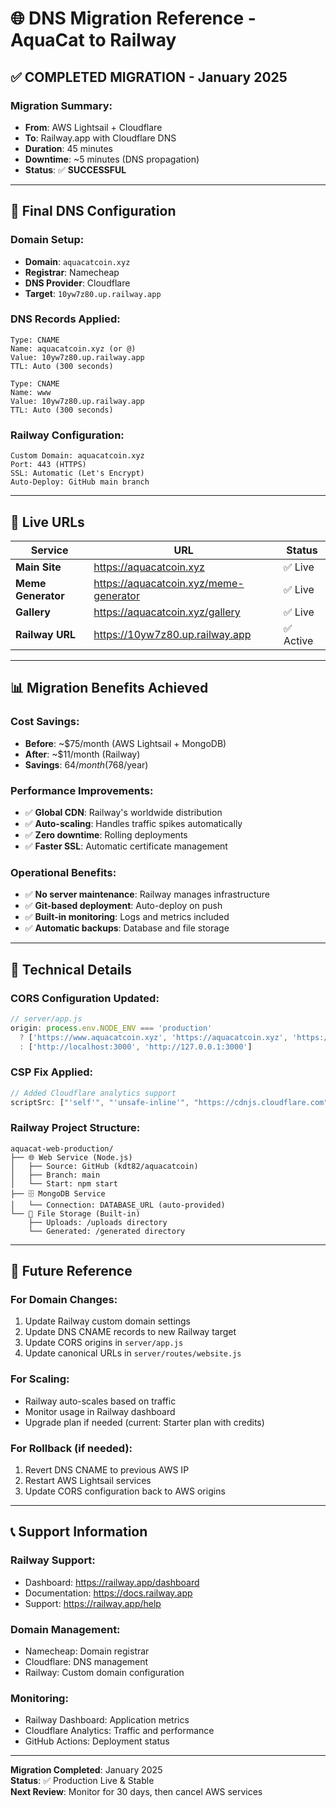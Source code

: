 # 🌐 DNS Migration Reference - AquaCat to Railway

## ✅ **COMPLETED MIGRATION - January 2025**

### **Migration Summary:**
- **From**: AWS Lightsail + Cloudflare
- **To**: Railway.app with Cloudflare DNS
- **Duration**: 45 minutes
- **Downtime**: ~5 minutes (DNS propagation)
- **Status**: ✅ **SUCCESSFUL**

---

## 🔧 **Final DNS Configuration**

### **Domain Setup:**
- **Domain**: `aquacatcoin.xyz`
- **Registrar**: Namecheap
- **DNS Provider**: Cloudflare
- **Target**: `10yw7z80.up.railway.app`

### **DNS Records Applied:**
```dns
Type: CNAME
Name: aquacatcoin.xyz (or @)
Value: 10yw7z80.up.railway.app
TTL: Auto (300 seconds)

Type: CNAME  
Name: www
Value: 10yw7z80.up.railway.app
TTL: Auto (300 seconds)
```

### **Railway Configuration:**
```
Custom Domain: aquacatcoin.xyz
Port: 443 (HTTPS)
SSL: Automatic (Let's Encrypt)
Auto-Deploy: GitHub main branch
```

---

## 🚀 **Live URLs**

| Service | URL | Status |
|---------|-----|---------|
| **Main Site** | https://aquacatcoin.xyz | ✅ Live |
| **Meme Generator** | https://aquacatcoin.xyz/meme-generator | ✅ Live |
| **Gallery** | https://aquacatcoin.xyz/gallery | ✅ Live |
| **Railway URL** | https://10yw7z80.up.railway.app | ✅ Active |

---

## 📊 **Migration Benefits Achieved**

### **Cost Savings:**
- **Before**: ~$75/month (AWS Lightsail + MongoDB)
- **After**: ~$11/month (Railway)
- **Savings**: $64/month ($768/year)

### **Performance Improvements:**
- ✅ **Global CDN**: Railway's worldwide distribution
- ✅ **Auto-scaling**: Handles traffic spikes automatically
- ✅ **Zero downtime**: Rolling deployments
- ✅ **Faster SSL**: Automatic certificate management

### **Operational Benefits:**
- ✅ **No server maintenance**: Railway manages infrastructure
- ✅ **Git-based deployment**: Auto-deploy on push
- ✅ **Built-in monitoring**: Logs and metrics included
- ✅ **Automatic backups**: Database and file storage

---

## 🔧 **Technical Details**

### **CORS Configuration Updated:**
```javascript
// server/app.js
origin: process.env.NODE_ENV === 'production' 
  ? ['https://www.aquacatcoin.xyz', 'https://aquacatcoin.xyz', 'https://aquacat-meme-generator.up.railway.app']
  : ['http://localhost:3000', 'http://127.0.0.1:3000']
```

### **CSP Fix Applied:**
```javascript
// Added Cloudflare analytics support
scriptSrc: ["'self'", "'unsafe-inline'", "https://cdnjs.cloudflare.com", "https://static.cloudflareinsights.com"]
```

### **Railway Project Structure:**
```
aquacat-web-production/
├── 🌐 Web Service (Node.js)
│   ├── Source: GitHub (kdt82/aquacatcoin)
│   ├── Branch: main
│   └── Start: npm start
├── 🗄️ MongoDB Service
│   └── Connection: DATABASE_URL (auto-provided)
└── 📁 File Storage (Built-in)
    ├── Uploads: /uploads directory
    └── Generated: /generated directory
```

---

## 🎯 **Future Reference**

### **For Domain Changes:**
1. Update Railway custom domain settings
2. Update DNS CNAME records to new Railway target
3. Update CORS origins in `server/app.js`
4. Update canonical URLs in `server/routes/website.js`

### **For Scaling:**
- Railway auto-scales based on traffic
- Monitor usage in Railway dashboard
- Upgrade plan if needed (current: Starter plan with credits)

### **For Rollback (if needed):**
1. Revert DNS CNAME to previous AWS IP
2. Restart AWS Lightsail services
3. Update CORS configuration back to AWS origins

---

## 📞 **Support Information**

### **Railway Support:**
- Dashboard: https://railway.app/dashboard
- Documentation: https://docs.railway.app
- Support: https://railway.app/help

### **Domain Management:**
- Namecheap: Domain registrar
- Cloudflare: DNS management
- Railway: Custom domain configuration

### **Monitoring:**
- Railway Dashboard: Application metrics
- Cloudflare Analytics: Traffic and performance
- GitHub Actions: Deployment status

---

**Migration Completed**: January 2025  
**Status**: ✅ Production Live & Stable  
**Next Review**: Monitor for 30 days, then cancel AWS services
